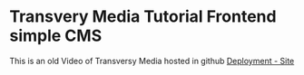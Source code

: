 # Transvery Media Tutorial Frontend simple CMS
This is an old Video of Transversy Media hosted in github
[Deployment - Site](https://eduardmaster.github.io/tutorial-of-transversy-media-frontend-cms)
